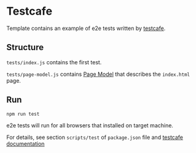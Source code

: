 # Testcafe

Template contains an example of e2e tests written by [testcafe](http://github.com/devexpress/testcafe).

## Structure
`tests/index.js` contains the first test.

`tests/page-model.js` contains [Page Model](https://martinfowler.com/bliki/PageObject.html) that describes the `index.html` page.

## Run
`npm run test`

e2e tests will run for all browsers that installed on target machine.

For details, see section `scripts/test` of `package.json` file 
and [testcafe documentation](https://devexpress.github.io/testcafe/documentation/)

